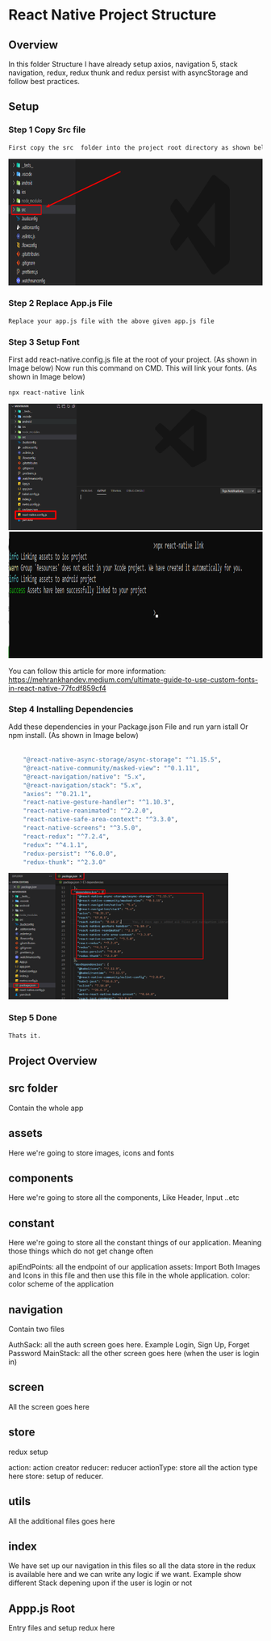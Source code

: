 # React Native Project Structure

## Overview

In this folder Structure I have already setup axios, navigation 5, stack navigation, redux, redux thunk and redux persist with asyncStorage and follow best practices.

## Setup

### Step 1 Copy Src file

```bash
First copy the src  folder into the project root directory as shown below
```

<img src="/1-ProjectStructure/screenshot/Screenshot_1.png" height="250" />

### Step 2 Replace App.js File

```bash
Replace your app.js file with the above given app.js file
```

### Step 3 Setup Font

First add react-native.config.js file at the root of your project. (As shown in Image below)
Now run this command on CMD. This will link your fonts. (As shown in Image below)

```bash
npx react-native link
```

<img src="/1-ProjectStructure/screenshot/Screenshot_2.png" height="250" />
<img src="/1-ProjectStructure/screenshot/Screenshot_4.png" height="250" />

You can follow this article for more information:
https://mehrankhandev.medium.com/ultimate-guide-to-use-custom-fonts-in-react-native-77fcdf859cf4

### Step 4 Installing Dependencies

Add these dependencies in your Package.json File and run yarn istall Or npm install. (As shown in Image below)

```bash

    "@react-native-async-storage/async-storage": "^1.15.5",
    "@react-native-community/masked-view": "^0.1.11",
    "@react-navigation/native": "5.x",
    "@react-navigation/stack": "5.x",
    "axios": "^0.21.1",
    "react-native-gesture-handler": "^1.10.3",
    "react-native-reanimated": "^2.2.0",
    "react-native-safe-area-context": "^3.3.0",
    "react-native-screens": "^3.5.0",
    "react-redux": "^7.2.4",
    "redux": "^4.1.1",
    "redux-persist": "^6.0.0",
    "redux-thunk": "^2.3.0"
```

<img src="/1-ProjectStructure/screenshot/Screenshot_3.png" height="250" />

### Step 5 Done

```bash
Thats it.
```

## Project Overview

## src folder

Contain the whole app

## assets

Here we're going to store images, icons and fonts

## components

Here we're going to store all the components, Like Header, Input ..etc

## constant

Here we're going to store all the constant things of our application. Meaning those things which do not get change often

apiEndPoints: all the endpoint of our application
assets: Import Both Images and Icons in this file and then use this file in the whole application.
color: color scheme of the application

## navigation

Contain two files

AuthSack: all the auth screen goes here. Example Login, Sign Up, Forget Password
MainStack: all the other screen goes here (when the user is login in)

## screen

All the screen goes here

## store

redux setup

action: action creator
reducer: reducer
actionType: store all the action type here
store: setup of reducer.

## utils

All the additional files goes here

## index

We have set up our navigation in this files so all the data store in the redux is available here and we can write any logic if we want.
Example show different Stack depening upon if the user is login or not

## Appp.js Root

Entry files and setup redux here

